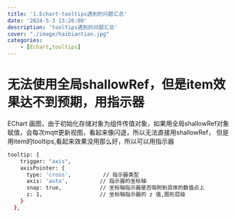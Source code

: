 ```yaml
---
title: '1.Echart-tooltips遇到的问题汇总'
date: '2024-5-3 13:26:00'
description: 'tooltips遇到的问题汇总'
cover: "./image/haibiantian.jpg"
categories:               
    - [Echart,tooltips]
---
```

# 无法使用全局shallowRef，但是item效果达不到预期，用指示器
EChart 画图，由于初始化存储对象为组件传值对象，如果用全局shallowRef对象赋值，会每次mqtt更新视图，看起来像闪退，所以无法直接用shallowRef，
但是用item的tooltips,看起来效果没用那么好，所以可以用指示器
```bash
tooltip: {
    trigger: "axis",
    axisPointer: {
      type: 'cross',          // 指示器类型
      axis: 'auto',          // 指示器的坐标轴
      snap: true,            // 坐标轴指示器是否吸附到具体的数值点上
      z: 1,                  // 坐标轴指示器的 z 值,图形层级
    }
  },
```
